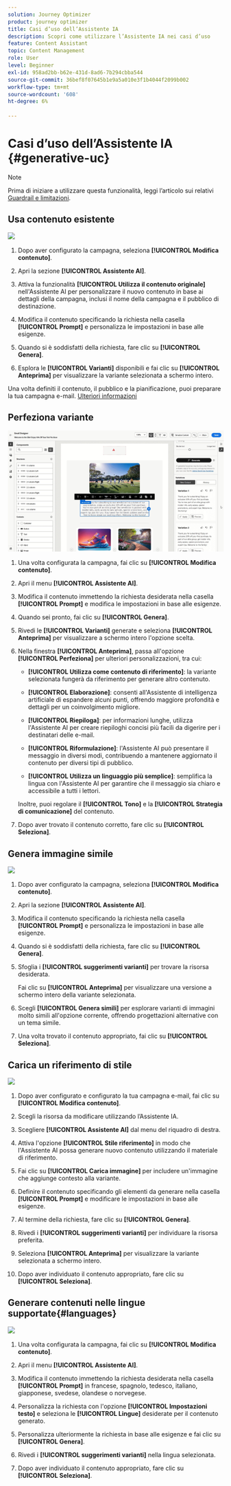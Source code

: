 ```yaml
---
solution: Journey Optimizer
product: journey optimizer
title: Casi d’uso dell’Assistente IA
description: Scopri come utilizzare l’Assistente IA nei casi d’uso
feature: Content Assistant
topic: Content Management
role: User
level: Beginner
exl-id: 958ad2bb-b62e-431d-8ad6-7b294cbba544
source-git-commit: 36bef8f07645b1e9a5a010e3f1b4044f2099b002
workflow-type: tm+mt
source-wordcount: '608'
ht-degree: 6%

---
```


# Casi d’uso dell’Assistente IA {#generative-uc}

>[!NOTE]
>
>Prima di iniziare a utilizzare questa funzionalità, leggi l’articolo sui relativi [Guardrail e limitazioni](gs-generative.md#generative-guardrails).

## Usa contenuto esistente

![](assets/do-not-localize/gen-ai-reuse-text.gif)

1. Dopo aver configurato la campagna, seleziona **[!UICONTROL Modifica contenuto]**.

1. Apri la sezione **[!UICONTROL Assistente AI]**.

1. Attiva la funzionalità **[!UICONTROL Utilizza il contenuto originale]** nell&#39;Assistente AI per personalizzare il nuovo contenuto in base ai dettagli della campagna, inclusi il nome della campagna e il pubblico di destinazione.

1. Modifica il contenuto specificando la richiesta nella casella **[!UICONTROL Prompt]** e personalizza le impostazioni in base alle esigenze.

1. Quando si è soddisfatti della richiesta, fare clic su **[!UICONTROL Genera]**.

1. Esplora le **[!UICONTROL Varianti]** disponibili e fai clic su **[!UICONTROL Anteprima]** per visualizzare la variante selezionata a schermo intero.

Una volta definiti il contenuto, il pubblico e la pianificazione, puoi preparare la tua campagna e-mail. [Ulteriori informazioni](../campaigns/review-activate-campaign.md)

## Perfeziona variante

![](assets/do-not-localize/gen-ai-variation.gif)

1. Una volta configurata la campagna, fai clic su **[!UICONTROL Modifica contenuto]**.

1. Apri il menu **[!UICONTROL Assistente AI]**.

1. Modifica il contenuto immettendo la richiesta desiderata nella casella **[!UICONTROL Prompt]** e modifica le impostazioni in base alle esigenze.

1. Quando sei pronto, fai clic su **[!UICONTROL Genera]**.

1. Rivedi le **[!UICONTROL Varianti]** generate e seleziona **[!UICONTROL Anteprima]** per visualizzare a schermo intero l&#39;opzione scelta.

1. Nella finestra **[!UICONTROL Anteprima]**, passa all&#39;opzione **[!UICONTROL Perfeziona]** per ulteriori personalizzazioni, tra cui:

   * **[!UICONTROL Utilizza come contenuto di riferimento]**: la variante selezionata fungerà da riferimento per generare altro contenuto.

   * **[!UICONTROL Elaborazione]**: consenti all&#39;Assistente di intelligenza artificiale di espandere alcuni punti, offrendo maggiore profondità e dettagli per un coinvolgimento migliore.

   * **[!UICONTROL Riepiloga]**: per informazioni lunghe, utilizza l&#39;Assistente AI per creare riepiloghi concisi più facili da digerire per i destinatari delle e-mail.

   * **[!UICONTROL Riformulazione]**: l&#39;Assistente AI può presentare il messaggio in diversi modi, contribuendo a mantenere aggiornato il contenuto per diversi tipi di pubblico.

   * **[!UICONTROL Utilizza un linguaggio più semplice]**: semplifica la lingua con l&#39;Assistente AI per garantire che il messaggio sia chiaro e accessibile a tutti i lettori.

   Inoltre, puoi regolare il **[!UICONTROL Tono]** e la **[!UICONTROL Strategia di comunicazione]** del contenuto.

1. Dopo aver trovato il contenuto corretto, fare clic su **[!UICONTROL Seleziona]**.

## Genera immagine simile

![](assets/do-not-localize/uc-image-similar.gif)

1. Dopo aver configurato la campagna, seleziona **[!UICONTROL Modifica contenuto]**.

1. Apri la sezione **[!UICONTROL Assistente AI]**.

1. Modifica il contenuto specificando la richiesta nella casella **[!UICONTROL Prompt]** e personalizza le impostazioni in base alle esigenze.

1. Quando si è soddisfatti della richiesta, fare clic su **[!UICONTROL Genera]**.

1. Sfoglia i **[!UICONTROL suggerimenti varianti]** per trovare la risorsa desiderata.

   Fai clic su **[!UICONTROL Anteprima]** per visualizzare una versione a schermo intero della variante selezionata.

1. Scegli **[!UICONTROL Genera simili]** per esplorare varianti di immagini molto simili all&#39;opzione corrente, offrendo progettazioni alternative con un tema simile.

1. Una volta trovato il contenuto appropriato, fai clic su **[!UICONTROL Seleziona]**.

## Carica un riferimento di stile

![](assets/do-not-localize/uc-image-reference.gif)

1. Dopo aver configurato e configurato la tua campagna e-mail, fai clic su **[!UICONTROL Modifica contenuto]**.

1. Scegli la risorsa da modificare utilizzando l’Assistente IA.

1. Scegliere **[!UICONTROL Assistente AI]** dal menu del riquadro di destra.

1. Attiva l&#39;opzione **[!UICONTROL Stile riferimento]** in modo che l&#39;Assistente AI possa generare nuovo contenuto utilizzando il materiale di riferimento.

1. Fai clic su **[!UICONTROL Carica immagine]** per includere un&#39;immagine che aggiunge contesto alla variante.

1. Definire il contenuto specificando gli elementi da generare nella casella **[!UICONTROL Prompt]** e modificare le impostazioni in base alle esigenze.

1. Al termine della richiesta, fare clic su **[!UICONTROL Genera]**.

1. Rivedi i **[!UICONTROL suggerimenti varianti]** per individuare la risorsa preferita.

1. Seleziona **[!UICONTROL Anteprima]** per visualizzare la variante selezionata a schermo intero.

1. Dopo aver individuato il contenuto appropriato, fare clic su **[!UICONTROL Seleziona]**.

## Generare contenuti nelle lingue supportate{#languages}

![](assets/do-not-localize/gen-ai-language.gif)

1. Una volta configurata la campagna, fai clic su **[!UICONTROL Modifica contenuto]**.

1. Apri il menu **[!UICONTROL Assistente AI]**.

1. Modifica il contenuto immettendo la richiesta desiderata nella casella **[!UICONTROL Prompt]** in francese, spagnolo, tedesco, italiano, giapponese, svedese, olandese o norvegese.

1. Personalizza la richiesta con l&#39;opzione **[!UICONTROL Impostazioni testo]** e seleziona le **[!UICONTROL Lingue]** desiderate per il contenuto generato.

1. Personalizza ulteriormente la richiesta in base alle esigenze e fai clic su **[!UICONTROL Genera]**.

1. Rivedi i **[!UICONTROL suggerimenti varianti]** nella lingua selezionata.

1. Dopo aver individuato il contenuto appropriato, fare clic su **[!UICONTROL Seleziona]**.
